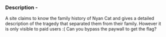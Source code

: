 ### Description - 

A site claims to know the family history of Nyan Cat and gives a detailed description of the tragedy that separated them from their family. However it is only visible to paid users :(
Can you bypass the paywall to get the flag?
